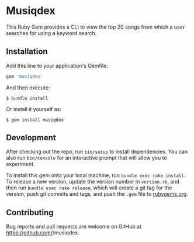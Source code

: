 # Musiqdex

This Ruby Gem provides a CLI to view the top 20 songs from which a user searches for using a keyword search.

## Installation

Add this line to your application's Gemfile:

```ruby
gem 'musiqdex'
```

And then execute:

    $ bundle install

Or install it yourself as:

    $ gem install musiqdex


## Development

After checking out the repo, run `bin/setup` to install dependencies. You can also run `bin/console` for an interactive prompt that will allow you to experiment.

To install this gem onto your local machine, run `bundle exec rake install`. To release a new version, update the version number in `version.rb`, and then run `bundle exec rake release`, which will create a git tag for the version, push git commits and tags, and push the `.gem` file to [rubygems.org](https://rubygems.org).

## Contributing

Bug reports and pull requests are welcome on GitHub at https://github.com/<github username>/musiqdex.
